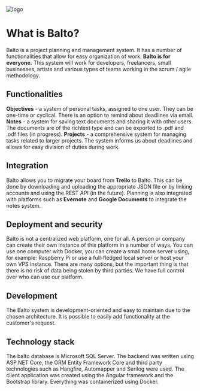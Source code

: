 ![logo](https://user-images.githubusercontent.com/46250989/119037552-684b1380-b9b2-11eb-9667-2331a3694693.png)
# What is Balto?
Balto is a project planning and management system. It has a number of functionalities that allow for easy organization of work. **Balto is for everyone.** This system will work for developers, freelancers, small businesses, artists and various types of teams working in the scrum / agile methodology.

## Functionalities
**Objectives** - a system of personal tasks, assigned to one user. They can be one-time or cyclical. There is an option to remind about deadlines via email.
**Notes** - a system for saving text documents and sharing it with other users. The documents are of the richtext type and can be exported to .pdf and .odf files (in progress).
**Projects** - a comprehensive system for managing tasks related to larger projects. The system informs us about deadlines and allows for easy division of duties during work.

## Integration
Balto allows you to migrate your board from **Trello** to Balto. This can be done by downloading and uploading the appropriate JSON file or by linking accounts and using the REST API (in the future). Planning is also integrated with platforms such as **Evernote** and **Google Documents** to integrate the notes system.

## Deployment and security
Balto is not a centralized web platform, one for all. A person or company can create their own instance of this platform in a number of ways. You can use one computer with Docker, you can create a small home server using, for example: Raspberry Pi or use a full-fledged local server or host your own VPS instance. There are many options, but the important thing is that there is no risk of data being stolen by third parties. We have full control over who can use our platform.

## Development
The Balto system is development-oriented and easy to maintain due to the chosen architecture. It is possible to easily add functionality at the customer's request.

## Technology stack
The balto database is Microsoft SQL Server. The backend was written using ASP.NET Core, the ORM Entity Framework Core and third party technologies such as Hangfire, Automapper and Serilog were used. The client application was created using the Angular framework and the Bootstrap library. Everything was containerized using Docker.
